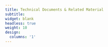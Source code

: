 ```yaml
---
title: Technical Documents & Related Material
subtitle:
widget: blank
headless: true
weight: 10
design:
  columns: '1'
---
```

